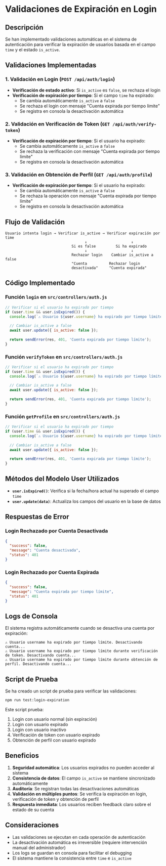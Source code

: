 # Validaciones de Expiración en Login

## Descripción

Se han implementado validaciones automáticas en el sistema de autenticación para verificar la expiración de usuarios basada en el campo `time` y el estado `is_active`.

## Validaciones Implementadas

### 1. Validación en Login (`POST /api/auth/login`)

- **Verificación de estado activo**: Si `is_active` es `false`, se rechaza el login
- **Verificación de expiración por tiempo**: Si el campo `time` ha expirado:
  - Se cambia automáticamente `is_active` a `false`
  - Se rechaza el login con mensaje "Cuenta expirada por tiempo límite"
  - Se registra en consola la desactivación automática

### 2. Validación en Verificación de Token (`GET /api/auth/verify-token`)

- **Verificación de expiración por tiempo**: Si el usuario ha expirado:
  - Se cambia automáticamente `is_active` a `false`
  - Se rechaza la verificación con mensaje "Cuenta expirada por tiempo límite"
  - Se registra en consola la desactivación automática

### 3. Validación en Obtención de Perfil (`GET /api/auth/profile`)

- **Verificación de expiración por tiempo**: Si el usuario ha expirado:
  - Se cambia automáticamente `is_active` a `false`
  - Se rechaza la operación con mensaje "Cuenta expirada por tiempo límite"
  - Se registra en consola la desactivación automática

## Flujo de Validación

```
Usuario intenta login → Verificar is_active → Verificar expiración por time
                                    ↓                    ↓
                              Si es false         Si ha expirado
                                    ↓                    ↓
                              Rechazar login    Cambiar is_active a false
                              "Cuenta          Rechazar login
                              desactivada"     "Cuenta expirada"
```

## Código Implementado

### Función `login` en `src/controllers/auth.js`

```javascript
// Verificar si el usuario ha expirado por tiempo
if (user.time && user.isExpired()) {
  console.log(`⚠️ Usuario ${user.username} ha expirado por tiempo límite. Desactivando cuenta...`);
  
  // Cambiar is_active a false
  await user.update({ is_active: false });
  
  return sendError(res, 401, 'Cuenta expirada por tiempo límite');
}
```

### Función `verifyToken` en `src/controllers/auth.js`

```javascript
// Verificar si el usuario ha expirado por tiempo
if (user.time && user.isExpired()) {
  console.log(`⚠️ Usuario ${user.username} ha expirado por tiempo límite durante verificación de token. Desactivando cuenta...`);
  
  // Cambiar is_active a false
  await user.update({ is_active: false });
  
  return sendError(res, 401, 'Cuenta expirada por tiempo límite');
}
```

### Función `getProfile` en `src/controllers/auth.js`

```javascript
// Verificar si el usuario ha expirado por tiempo
if (user.time && user.isExpired()) {
  console.log(`⚠️ Usuario ${user.username} ha expirado por tiempo límite durante obtención de perfil. Desactivando cuenta...`);
  
  // Cambiar is_active a false
  await user.update({ is_active: false });
  
  return sendError(res, 401, 'Cuenta expirada por tiempo límite');
}
```

## Métodos del Modelo User Utilizados

- **`user.isExpired()`**: Verifica si la fecha/hora actual ha superado el campo `time`
- **`user.update(data)`**: Actualiza los campos del usuario en la base de datos

## Respuestas de Error

### Login Rechazado por Cuenta Desactivada
```json
{
  "success": false,
  "message": "Cuenta desactivada",
  "status": 401
}
```

### Login Rechazado por Cuenta Expirada
```json
{
  "success": false,
  "message": "Cuenta expirada por tiempo límite",
  "status": 401
}
```

## Logs de Consola

El sistema registra automáticamente cuando se desactiva una cuenta por expiración:

```
⚠️ Usuario username ha expirado por tiempo límite. Desactivando cuenta...
⚠️ Usuario username ha expirado por tiempo límite durante verificación de token. Desactivando cuenta...
⚠️ Usuario username ha expirado por tiempo límite durante obtención de perfil. Desactivando cuenta...
```

## Script de Prueba

Se ha creado un script de prueba para verificar las validaciones:

```bash
npm run test:login-expiration
```

Este script prueba:
1. Login con usuario normal (sin expiración)
2. Login con usuario expirado
3. Login con usuario inactivo
4. Verificación de token con usuario expirado
5. Obtención de perfil con usuario expirado

## Beneficios

1. **Seguridad automática**: Los usuarios expirados no pueden acceder al sistema
2. **Consistencia de datos**: El campo `is_active` se mantiene sincronizado automáticamente
3. **Auditoría**: Se registran todas las desactivaciones automáticas
4. **Validación en múltiples puntos**: Se verifica la expiración en login, verificación de token y obtención de perfil
5. **Respuesta inmediata**: Los usuarios reciben feedback claro sobre el estado de su cuenta

## Consideraciones

- Las validaciones se ejecutan en cada operación de autenticación
- La desactivación automática es irreversible (requiere intervención manual del administrador)
- Los logs se guardan en consola para facilitar el debugging
- El sistema mantiene la consistencia entre `time` e `is_active`
